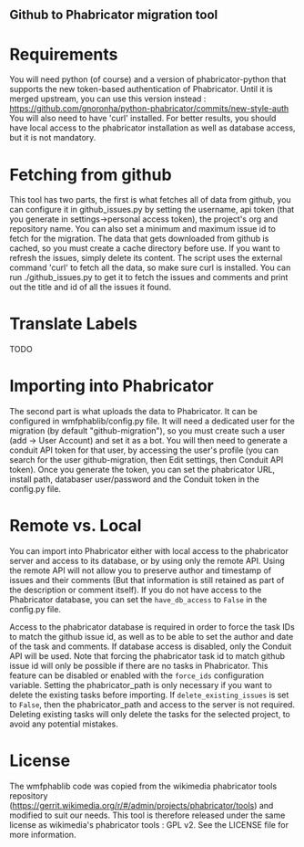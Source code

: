 Github to Phabricator migration tool
---

# Requirements
You will need python (of course) and a version of phabricator-python that supports the new token-based authentication of Phabricator. 
Until it is merged upstream, you can use this version instead : https://github.com/gnoronha/python-phabricator/commits/new-style-auth
You will also need to have 'curl' installed.
For better results, you should have local access to the phabricator installation as well as database access, but it is not mandatory.

# Fetching from github
This tool has two parts, the first is what fetches all of data from github,
you can configure it in github_issues.py by setting the username, api token (that you generate in settings->personal access token), the project's org and repository name.
You can also set a minimum and maximum issue id to fetch for the migration. 
The data that gets downloaded from github is cached, so you must create a cache directory before use. If you want to refresh the issues, simply delete its content.
The script uses the external command 'curl' to fetch all the data, so make sure curl is installed. You can run ./github_issues.py to get it to fetch the issues and comments and print out the title and id of all the issues it found.


# Translate Labels
TODO

# Importing into Phabricator
The second part is what uploads the data to Phabricator. It can be configured in wmfphablib/config.py file. It will need a dedicated user for the migration (by default "github-migration"), so you must create such a user (add -> User Account) and set it as a bot.
You will then need to generate a conduit API token for that user, by accessing the user's profile (you can search for the user github-migration, then Edit settings, then Conduit API token).
Once you generate the token, you can set the phabricator URL, install path, databaser user/password and the Conduit token in the config.py file.

# Remote vs. Local
You can import into Phabricator either with local access to the phabricator server and access to its database, or by using only the remote API. Using the remote API will not allow you to preserve author and timestamp of issues and their comments (But that information is still retained as part of the description or comment itself).
If you do not have access to the Phabricator database, you can set the `have_db_access` to `False` in the config.py file.

Access to the phabricator database is required in order to force the task IDs to match the github issue id, as well as to be able to set the author and date of the task and comments. If database access is disabled, only the Conduit API will be used.
Note that forcing the phabricator task id to match github issue id will only be possible if there are no tasks in Phabricator. This feature can be disabled or enabled with the `force_ids` configuration variable.
Setting the phabricator_path is only necessary if you want to delete the existing tasks before importing. If `delete_existing_issues` is set to `False`, then the phabricator_path and access to the server is not required. Deleting existing tasks will only delete the tasks for the selected project, to avoid any potential mistakes.

# License
The wmfphablib code was copied from the wikimedia phabricator tools repository (https://gerrit.wikimedia.org/r/#/admin/projects/phabricator/tools) and modified to suit our needs.
This tool is therefore released under the same license as wikimedia's phabricator tools : GPL v2. See the LICENSE file for more information.
